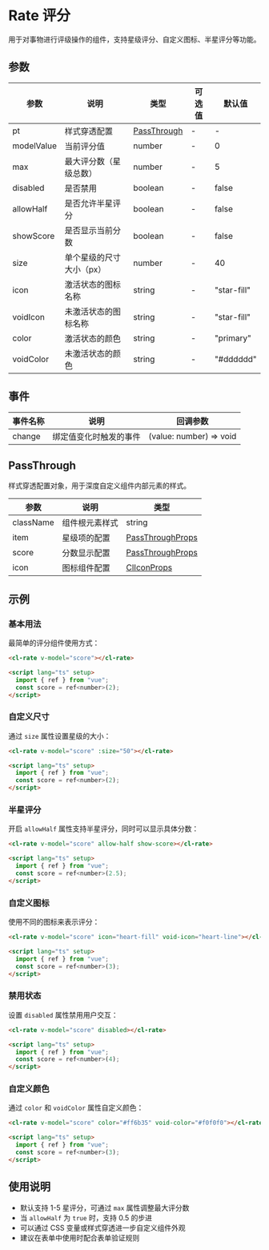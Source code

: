 # Rate 评分

用于对事物进行评级操作的组件，支持星级评分、自定义图标、半星评分等功能。

## 参数

| 参数       | 说明                     | 类型                        | 可选值 | 默认值      |
| ---------- | ------------------------ | --------------------------- | ------ | ----------- |
| pt         | 样式穿透配置             | [PassThrough](#passthrough) | -      | -           |
| modelValue | 当前评分值               | number                      | -      | 0           |
| max        | 最大评分数（星级总数）   | number                      | -      | 5           |
| disabled   | 是否禁用                 | boolean                     | -      | false       |
| allowHalf  | 是否允许半星评分         | boolean                     | -      | false       |
| showScore  | 是否显示当前分数         | boolean                     | -      | false       |
| size       | 单个星级的尺寸大小（px） | number                      | -      | 40          |
| icon       | 激活状态的图标名称       | string                      | -      | "star-fill" |
| voidIcon   | 未激活状态的图标名称     | string                      | -      | "star-fill" |
| color      | 激活状态的颜色           | string                      | -      | "primary"   |
| voidColor  | 未激活状态的颜色         | string                      | -      | "#dddddd"   |

## 事件

| 事件名称 | 说明                   | 回调参数                |
| -------- | ---------------------- | ----------------------- |
| change   | 绑定值变化时触发的事件 | (value: number) => void |

## PassThrough

样式穿透配置对象，用于深度自定义组件内部元素的样式。

| 参数      | 说明           | 类型                                                        |
| --------- | -------------- | ----------------------------------------------------------- |
| className | 组件根元素样式 | string                                                      |
| item      | 星级项的配置   | [PassThroughProps](/src/components/doc.md#passthroughprops) |
| score     | 分数显示配置   | [PassThroughProps](/src/components/doc.md#passthroughprops) |
| icon      | 图标组件配置   | [ClIconProps](/src/components/basic/icon.md#passthrough)    |

## 示例

### 基本用法

最简单的评分组件使用方式：

```html
<cl-rate v-model="score"></cl-rate>

<script lang="ts" setup>
  import { ref } from "vue";
  const score = ref<number>(2);
</script>
```

### 自定义尺寸

通过 `size` 属性设置星级的大小：

```html
<cl-rate v-model="score" :size="50"></cl-rate>

<script lang="ts" setup>
  import { ref } from "vue";
  const score = ref<number>(2);
</script>
```

### 半星评分

开启 `allowHalf` 属性支持半星评分，同时可以显示具体分数：

```html
<cl-rate v-model="score" allow-half show-score></cl-rate>

<script lang="ts" setup>
  import { ref } from "vue";
  const score = ref<number>(2.5);
</script>
```

### 自定义图标

使用不同的图标来表示评分：

```html
<cl-rate v-model="score" icon="heart-fill" void-icon="heart-line"></cl-rate>

<script lang="ts" setup>
  import { ref } from "vue";
  const score = ref<number>(3);
</script>
```

### 禁用状态

设置 `disabled` 属性禁用用户交互：

```html
<cl-rate v-model="score" disabled></cl-rate>

<script lang="ts" setup>
  import { ref } from "vue";
  const score = ref<number>(4);
</script>
```

### 自定义颜色

通过 `color` 和 `voidColor` 属性自定义颜色：

```html
<cl-rate v-model="score" color="#ff6b35" void-color="#f0f0f0"></cl-rate>

<script lang="ts" setup>
  import { ref } from "vue";
  const score = ref<number>(3);
</script>
```

## 使用说明

- 默认支持 1-5 星评分，可通过 `max` 属性调整最大评分数
- 当 `allowHalf` 为 `true` 时，支持 0.5 的步进
- 可以通过 CSS 变量或样式穿透进一步自定义组件外观
- 建议在表单中使用时配合表单验证规则
